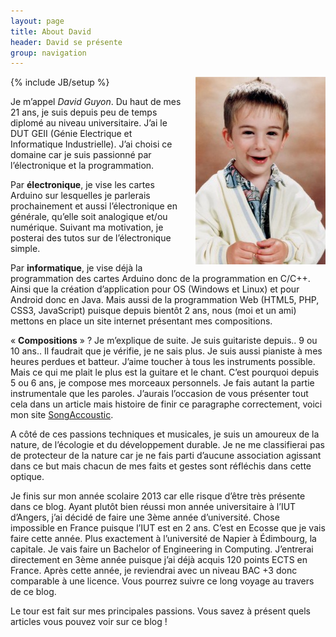 ```yaml
---
layout: page
title: About David
header: David se présente
group: navigation 
---
```

{% include JB/setup %}
<img src="data/MoiBebe.jpg" alt="When I was a young boy" style="float: right; margin-left: 20px;" />

Je m’appel *David Guyon*. Du haut de mes 21 ans, je suis depuis peu de temps diplomé au niveau universitaire. J’ai le DUT GEII (Génie Electrique et Informatique Industrielle). J’ai choisi ce domaine car je suis passionné par l’électronique et la programmation.

Par **électronique**, je vise les cartes Arduino sur lesquelles je parlerais prochainement et aussi l’électronique en générale, qu’elle soit analogique et/ou numérique. Suivant ma motivation, je posterai des tutos sur de l’électronique simple.

Par **informatique**, je vise déjà la programmation des cartes Arduino donc de la programmation en C/C++. Ainsi que la création d’application pour OS (Windows et Linux) et pour Android donc en Java. Mais aussi de la programmation Web (HTML5, PHP, CSS3, JavaScript) puisque depuis bientôt 2 ans, nous (moi et un ami) mettons en place un site internet présentant mes compositions.

« **Compositions** » ? Je m’explique de suite.
Je suis guitariste depuis.. 9 ou 10 ans.. Il faudrait que je vérifie, je ne sais plus. Je suis aussi pianiste à mes heures perdues et batteur. J’aime toucher à tous les instruments possible. Mais ce qui me plait le plus est la guitare et le chant. C’est pourquoi depuis 5 ou 6 ans, je compose mes morceaux personnels. Je fais autant la partie instrumentale que les paroles. J’aurais l’occasion de vous présenter tout cela dans un article mais histoire de finir ce paragraphe correctement, voici mon site [SongAccoustic](http://www.songaccoustic.fr). 

A côté de ces passions techniques et musicales, je suis un amoureux de la nature, de l’écologie et du développement durable. Je ne me classifierai pas de protecteur de la nature car je ne fais parti d’aucune association agissant dans ce but mais chacun de mes faits et gestes sont réfléchis dans cette optique.

Je finis sur mon année scolaire 2013 car elle risque d’être très présente dans ce blog.
Ayant plutôt bien réussi mon année universitaire à l’IUT d’Angers, j’ai décidé de faire une 3ème année d’université. Chose impossible en France puisque l’IUT est en 2 ans. C’est en Ecosse que je vais faire cette année. Plus exactement à l’université de Napier à Édimbourg, la capitale. Je vais faire un Bachelor of Engineering in Computing. J’entrerai directement en 3ème année puisque j’ai déjà acquis 120 points ECTS en France. Après cette année, je reviendrai avec un niveau BAC +3 donc comparable à une licence. Vous pourrez suivre ce long voyage au travers de ce blog.

Le tour est fait sur mes principales passions. Vous savez à présent quels articles vous pouvez voir sur ce blog !

